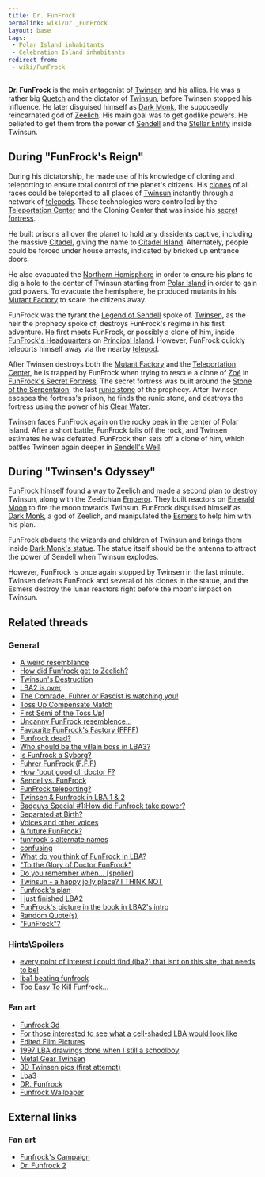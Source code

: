 ```yaml
---
title: Dr. FunFrock
permalink: wiki/Dr._FunFrock
layout: base
tags:
 - Polar Island inhabitants
 - Celebration Island inhabitants
redirect_from:
 - wiki/FunFrock
---
```


**Dr. FunFrock** is the main antagonist of [Twinsen](Twinsen "wikilink")
and his allies. He was a rather big [Quetch](Quetch "wikilink") and the
dictator of [Twinsun](Twinsun "wikilink"), before Twinsen stopped his
influence. He later disguised himself as [Dark
Monk](Dark_Monk "wikilink"), the supposedly reincarnated god of
[Zeelich](Zeelich "wikilink"). His main goal was to get godlike powers.
He beliefed to get them from the power of [Sendell](Sendell "wikilink")
and the [Stellar Entity](Stellar_Entity "wikilink") inside Twinsun.

## During "FunFrock's Reign"

During his dictatorship, he made use of his knowledge of cloning and
teleporting to ensure total control of the planet's citizens. His
[clones](clones "wikilink") of all races could be teleported to all
places of [Twinsun](Twinsun "wikilink") instantly through a network of
[telepods](telepod "wikilink"). These technologies were controlled by
the [Teleportation Center](Teleportation_Center "wikilink") and the
Cloning Center that was inside his [secret
fortress](FunFrock's_Secret_Fortress "wikilink").

He built prisons all over the planet to hold any dissidents captive,
including the massive [Citadel](Citadel "wikilink"), giving the name to
[Citadel Island](Citadel_Island "wikilink"). Alternately, people could
be forced under house arrests, indicated by bricked up entrance doors.

He also evacuated the [Northern
Hemisphere](Northern_Hemisphere "wikilink") in order to ensure his plans
to dig a hole to the center of Twinsun starting from [Polar
Island](Polar_Island "wikilink") in order to gain god powers. To
evacuate the hemisphere, he produced mutants in his [Mutant
Factory](Mutant_Factory "wikilink") to scare the citizens away.

FunFrock was the tyrant the [Legend of
Sendell](Legend_of_Sendell "wikilink") spoke of.
[Twinsen](Twinsen "wikilink"), as the heir the prophecy spoke of,
destroys FunFrock's regime in his first adventure. He first meets
FunFrock, or possibly a clone of him, inside [FunFrock's
Headquarters](FunFrock's_Headquarters "wikilink") on [Principal
Island](Principal_Island "wikilink"). However, FunFrock quickly
teleports himself away via the nearby [telepod](telepod "wikilink").

After Twinsen destroys both the [Mutant
Factory](Mutant_Factory "wikilink") and the [Teleportation
Center](Teleportation_Center "wikilink"), he is trapped by FunFrock when
trying to rescue a clone of [Zoé](Zoé "wikilink") in [FunFrock's Secret
Fortress](FunFrock's_Secret_Fortress "wikilink"). The secret fortress
was built around the [Stone of the
Serpentaion](Stone_of_the_Serpentaion "wikilink"), the last [runic
stone](runic_stone "wikilink") of the prophecy. After Twinsen escapes
the fortress's prison, he finds the runic stone, and destroys the
fortress using the power of his [Clear
Water](Flask_of_Clear_Water "wikilink").

Twinsen faces FunFrock again on the rocky peak in the center of Polar
Island. After a short battle, FunFrock falls off the rock, and Twinsen
estimates he was defeated. FunFrock then sets off a clone of him, which
battles Twinsen again deeper in [Sendell's
Well](Sendell's_Well "wikilink").

## During "Twinsen's Odyssey"

FunFrock himself found a way to [Zeelich](Zeelich "wikilink") and made a
second plan to destroy Twinsun, along with the Zeelichian
[Emperor](Emperor "wikilink"). They built reactors on [Emerald
Moon](Emerald_Moon "wikilink") to fire the moon towards Twinsun.
FunFrock disguised himself as [Dark Monk](Dark_Monk "wikilink"), a god
of Zeelich, and manipulated the [Esmers](Esmer "wikilink") to help him
with his plan.

FunFrock abducts the wizards and children of Twinsun and brings them
inside [Dark Monk's statue](Dark_Monk's_statue "wikilink"). The statue
itself should be the antenna to attract the power of Sendell when
Twinsun explodes.

However, FunFrock is once again stopped by Twinsen in the last minute.
Twinsen defeats FunFrock and several of his clones in the statue, and
the Esmers destroy the lunar reactors right before the moon's impact on
Twinsun.

## Related threads

### General

- [A weird
  resemblance](https://forum.magicball.net/showthread.php?t=11057)
- [How did Funfrock get to
  Zeelich?](https://forum.magicball.net/showthread.php?t=10887)
- [Twinsun's
  Destruction](https://forum.magicball.net/showthread.php?t=9405)
- [LBA2 is over](https://forum.magicball.net/showthread.php?t=9302)
- [The Comrade, Fuhrer or Fascist is watching
  you!](https://forum.magicball.net/showthread.php?t=9106)
- [Toss Up Compensate
  Match](https://forum.magicball.net/showthread.php?t=8965)
- [First Semi of the Toss
  Up!](https://forum.magicball.net/showthread.php?t=8826)
- [Uncanny FunFrock
  resemblence...](https://forum.magicball.net/showthread.php?t=8515)
- [Favourite FunFrock's Factory
  (FFFF)](https://forum.magicball.net/showthread.php?t=8260)
- [Funfrock dead?](https://forum.magicball.net/showthread.php?t=7507)
- [Who should be the villain boss in
  LBA3?](https://forum.magicball.net/showthread.php?t=5352)
- [Is Funfrock a
  Syborg?](https://forum.magicball.net/showthread.php?t=4676)
- [Fuhrer FunFrock
  (F.F.F)](https://forum.magicball.net/showthread.php?t=5470)
- [How 'bout good ol' doctor
  F?](https://forum.magicball.net/showthread.php?t=4936)
- [Sendel vs.
  FunFrock](https://forum.magicball.net/showthread.php?t=4010)
- [FunFrock
  teleporting?](https://forum.magicball.net/showthread.php?t=4373)
- [Twinsen & Funfrock in LBA 1 &
  2](https://forum.magicball.net/showthread.php?t=4229)
- [Badguys Special \#1:How did Funfrock take
  power?](https://forum.magicball.net/showthread.php?t=4074)
- [Separated at
  Birth?](https://forum.magicball.net/showthread.php?t=3889)
- [Voices and other
  voices](https://forum.magicball.net/showthread.php?t=3792)
- [A future
  FunFrock?](https://forum.magicball.net/showthread.php?t=3446)
- [funfrock\`s alternate
  names](https://forum.magicball.net/showthread.php?t=2968)
- [confusing](https://forum.magicball.net/showthread.php?t=2780)
- [What do you think of FunFrock in
  LBA?](https://forum.magicball.net/showthread.php?t=2412)
- ["To the Glory of Doctor
  FunFrock"](https://forum.magicball.net/showthread.php?t=2323)
- [Do you remember when...
  \[spolier\]](https://forum.magicball.net/showthread.php?t=1867)
- [Twinsun - a happy jolly place? I THINK
  NOT](https://forum.magicball.net/showthread.php?t=155)
- [Funfrock's plan](https://forum.magicball.net/showthread.php?t=1267)
- [I just finished
  LBA2](https://forum.magicball.net/showthread.php?t=776)
- [FunFrock's picture in the book in LBA2's
  intro](https://forum.magicball.net/showthread.php?t=11567)
- [Random Quote(s)](https://forum.magicball.net/showthread.php?t=11616)
- ["FunFrock"?](https://forum.magicball.net/showthread.php?t=12133)

### Hints\Spoilers

- [every point of interest i could find (lba2) that isnt on this site,
  that needs to be!](https://forum.magicball.net/showthread.php?t=10385)
- [lba1 beating
  funfrock](https://forum.magicball.net/showthread.php?t=5035)
- [Too Easy To Kill
  Funfrock...](https://forum.magicball.net/showthread.php?t=4305)

### Fan art

- [Funfrock 3d](https://forum.magicball.net/showthread.php?t=7125)
- [For those interested to see what a cell-shaded LBA would look
  like](https://forum.magicball.net/showthread.php?t=6222)
- [Edited Film
  Pictures](http://forum.magicball.net/showthread.php?p=149595#post149595)
- [1997 LBA drawings done when I still a
  schoolboy](https://forum.magicball.net/showthread.php?t=10468)
- [Metal Gear
  Twinsen](http://forum.magicball.net/showthread.php?p=75079#post75079)
- [3D Twinsen pics (first
  attempt)](http://forum.magicball.net/showthread.php?p=230748#post230748)
- [Lba3](http://forum.magicball.net/showthread.php?p=68933#post68933)
- [DR. Funfrock](https://forum.magicball.net/showthread.php?t=4596)
- [Funfrock
  Wallpaper](https://forum.magicball.net/showthread.php?t=4216)

## External links

### Fan art

- [Funfrock's
  Campaign](http://www.deviantart.com/deviation/35013177/?qo=15&q=by%3Asepulchrave&qh=sort%3Atime+-in%3Ascraps)
- [Dr. Funfrock 2](http://www.deviantart.com/view/16705460/)
